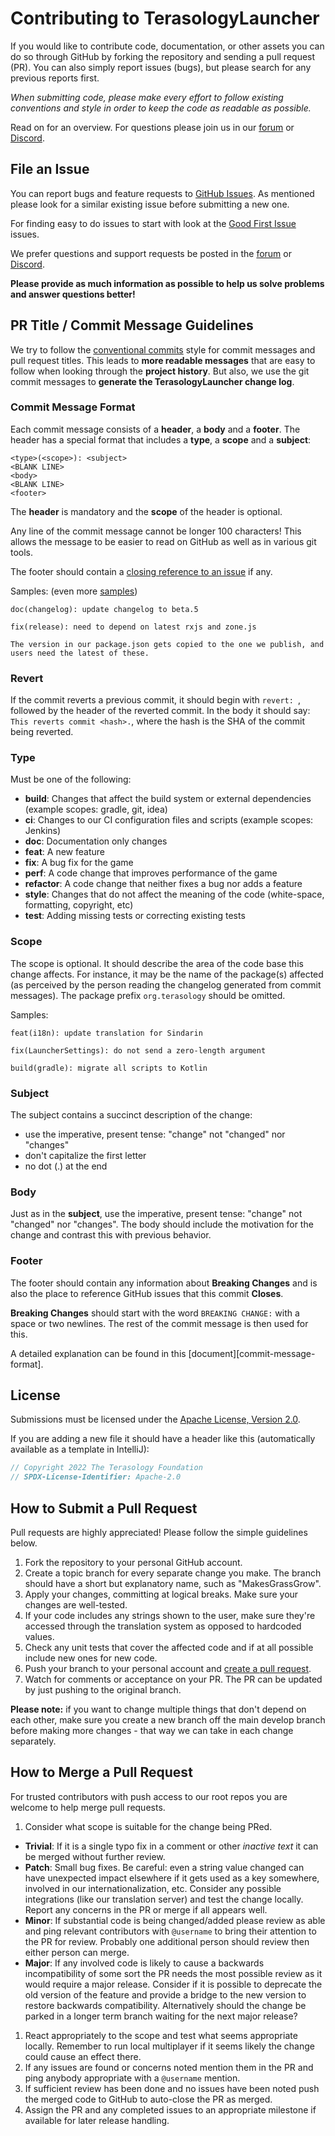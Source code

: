 # Contributing to TerasologyLauncher

If you would like to contribute code, documentation, or other assets you can do so through GitHub by forking the repository and sending a pull request (PR).
You can also simply report issues (bugs), but please search for any previous reports first.

_When submitting code, please make every effort to follow existing conventions and style in order to keep the code as readable as possible._

Read on for an overview.
For questions please join us in our [forum] or [Discord].

## File an Issue

You can report bugs and feature requests to [GitHub Issues](https://github.com/MovingBlocks/TerasologyLauncher/issues). As mentioned please look for a similar existing issue before submitting a new one.

For finding easy to do issues to start with look at the [Good First Issue](https://github.com/MovingBlocks/TerasologyLauncher/labels/Good%20First%20Issue) issues.

We prefer questions and support requests be posted in the [forum] or [Discord].

**Please provide as much information as possible to help us solve problems and answer questions better!**

[forum]: https://forum.terasology.org/forum/
[discord]: https://discord.gg/Terasology

## PR Title / Commit Message Guidelines

We try to follow the [conventional commits](https://www.conventionalcommits.org/en/v1.0.0-beta.2/) style for commit messages and pull request titles.
This leads to **more readable messages** that are easy to follow when looking through the **project history**.
But also, we use the git commit messages to **generate the TerasologyLauncher change log**.

### Commit Message Format

Each commit message consists of a **header**, a **body** and a **footer**. The header has a special
format that includes a **type**, a **scope** and a **subject**:

```
<type>(<scope>): <subject>
<BLANK LINE>
<body>
<BLANK LINE>
<footer>
```

The **header** is mandatory and the **scope** of the header is optional.

Any line of the commit message cannot be longer 100 characters! This allows the message to be easier
to read on GitHub as well as in various git tools.

The footer should contain a [closing reference to an issue](https://help.github.com/articles/closing-issues-via-commit-messages/) if any.

Samples: (even more [samples](https://github.com/angular/angular/commits/master))

```
doc(changelog): update changelog to beta.5
```

```
fix(release): need to depend on latest rxjs and zone.js

The version in our package.json gets copied to the one we publish, and users need the latest of these.
```

### Revert

If the commit reverts a previous commit, it should begin with `revert: `, followed by the header of the reverted commit.
In the body it should say: `This reverts commit <hash>.`, where the hash is the SHA of the commit being reverted.

### Type

Must be one of the following:

- **build**: Changes that affect the build system or external dependencies (example scopes: gradle, git, idea)
- **ci**: Changes to our CI configuration files and scripts (example scopes: Jenkins)
- **doc**: Documentation only changes
- **feat**: A new feature
- **fix**: A bug fix for the game
- **perf**: A code change that improves performance of the game
- **refactor**: A code change that neither fixes a bug nor adds a feature
- **style**: Changes that do not affect the meaning of the code (white-space, formatting, copyright, etc)
- **test**: Adding missing tests or correcting existing tests

### Scope

The scope is optional.
It should describe the area of the code base this change affects.
For instance, it may be the name of the package(s) affected (as perceived by the person reading the changelog generated from commit messages).
The package prefix `org.terasology` should be omitted.

Samples:

```
feat(i18n): update translation for Sindarin

fix(LauncherSettings): do not send a zero-length argument

build(gradle): migrate all scripts to Kotlin
```

### Subject

The subject contains a succinct description of the change:

- use the imperative, present tense: "change" not "changed" nor "changes"
- don't capitalize the first letter
- no dot (.) at the end

### Body

Just as in the **subject**, use the imperative, present tense: "change" not "changed" nor "changes".
The body should include the motivation for the change and contrast this with previous behavior.

### Footer

The footer should contain any information about **Breaking Changes** and is also the place to
reference GitHub issues that this commit **Closes**.

**Breaking Changes** should start with the word `BREAKING CHANGE:` with a space or two newlines.
The rest of the commit message is then used for this.

A detailed explanation can be found in this [document][commit-message-format].

## License

Submissions must be licensed under the [Apache License, Version 2.0](http://www.apache.org/licenses/LICENSE-2.0.html).

If you are adding a new file it should have a header like this (automatically available as a template in IntelliJ):

```java
// Copyright 2022 The Terasology Foundation
// SPDX-License-Identifier: Apache-2.0
```

## How to Submit a Pull Request

Pull requests are highly appreciated! Please follow the simple guidelines below.

1. Fork the repository to your personal GitHub account.
1. Create a topic branch for every separate change you make. The branch should have a short but explanatory name, such as "MakesGrassGrow".
1. Apply your changes, committing at logical breaks. Make sure your changes are well-tested.
1. If your code includes any strings shown to the user, make sure they're accessed through the translation system as opposed to hardcoded values.
1. Check any unit tests that cover the affected code and if at all possible include new ones for new code.
1. Push your branch to your personal account and [create a pull request](https://help.github.com/articles/using-pull-requests/).
1. Watch for comments or acceptance on your PR. The PR can be updated by just pushing to the original branch.

**Please note:** if you want to change multiple things that don't depend on each other, make sure you create a new branch off the main develop branch before making more changes - that way we can take in each change separately.

## How to Merge a Pull Request

For trusted contributors with push access to our root repos you are welcome to help merge pull requests.

1. Consider what scope is suitable for the change being PRed.

- **Trivial**: If it is a single typo fix in a comment or other _inactive text_ it can be merged without further review.
- **Patch**: Small bug fixes. Be careful: even a string value changed can have unexpected impact elsewhere if it gets used as a key somewhere, involved in our internationalization, etc. Consider any possible integrations (like our translation server) and test the change locally. Report any concerns in the PR or merge if all appears well.
- **Minor**: If substantial code is being changed/added please review as able and ping relevant contributors with `@username` to bring their attention to the PR for review. Probably one additional person should review then either person can merge.
- **Major**: If any involved code is likely to cause a backwards incompatibility of some sort the PR needs the most possible review as it would require a major release. Consider if it is possible to deprecate the old version of the feature and provide a bridge to the new version to restore backwards compatibility. Alternatively should the change be parked in a longer term branch waiting for the next major release?

1. React appropriately to the scope and test what seems appropriate locally. Remember to run local multiplayer if it seems likely the change could cause an effect there.
1. If any issues are found or concerns noted mention them in the PR and ping anybody appropriate with a `@username` mention.
1. If sufficient review has been done and no issues have been noted push the merged code to GitHub to auto-close the PR as merged.
1. Assign the PR and any completed issues to an appropriate milestone if available for later release handling.
